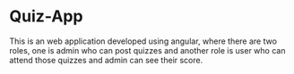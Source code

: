 # Quiz-App
This is an web application developed using angular,  where there are two roles, one is admin who can post quizzes and another role is user who can attend those quizzes and admin can see their score.

